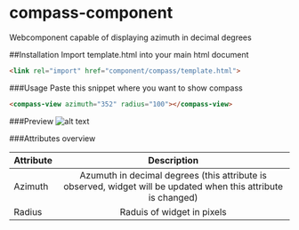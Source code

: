 # compass-component
Webcomponent capable of displaying azimuth in decimal degrees

##Installation
Import template.html into your main html document
```html
<link rel="import" href="component/compass/template.html">
```

###Usage 
Paste this snippet where you want to show compass
```html
<compass-view azimuth="352" radius="100"></compass-view>
```

###Preview
![alt text](https://i.imgur.com/u86ho5t.png?1 "Preview")

###Attributes overview

| Attribute     | Description   |
| ------------- |:-------------:|
| Azimuth       | Azumuth in decimal degrees (this attribute is observed, widget will be updated when this attribute is changed) |
| Radius        | Raduis of widget in pixels      |
